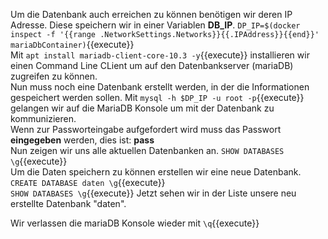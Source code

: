 Um die Datenbank auch erreichen zu können benötigen wir deren IP Adresse. Diese speichern wir in einer Variablen **DB_IP**. `DP_IP=$(docker inspect -f '{{range .NetworkSettings.Networks}}{{.IPAddress}}{{end}}' mariaDbContainer)`{{execute}}  
Mit `apt install mariadb-client-core-10.3 -y`{{execute}} installieren wir einen Command Line CLient um auf den Datenbankserver (mariaDB) zugreifen zu können.  
Nun muss noch eine Datenbank erstellt werden, in der die Informationen gespeichert werden sollen.
Mit `mysql -h $DP_IP -u root -p`{{execute}} gelangen wir auf die MariaDB Konsole um mit der Datenbank zu kommunizieren.  
Wenn zur Passworteingabe aufgefordert wird muss das Passwort **eingegeben** werden, dies ist: **pass**  
Nun zeigen wir uns alle aktuellen Datenbanken an. `SHOW DATABASES \g`{{execute}}  
Um die Daten speichern zu können erstellen wir eine neue Datenbank. `CREATE DATABASE daten \g`{{execute}}  
`SHOW DATABASES \g`{{execute}} Jetzt sehen wir in der Liste unsere neu erstellte Datenbank "daten".

Wir verlassen die mariaDB Konsole wieder mit `\q`{{execute}}